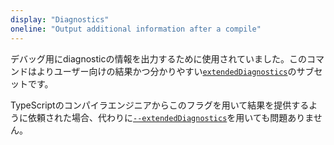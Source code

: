 ```yaml
---
display: "Diagnostics"
oneline: "Output additional information after a compile"
---
```


デバッグ用にdiagnosticの情報を出力するために使用されていました。このコマンドはよりユーザー向けの結果かつ分かりやすい[`extendedDiagnostics`](#extendedDiagnostics)のサブセットです。

TypeScriptのコンパイラエンジニアからこのフラグを用いて結果を提供するように依頼された場合、代わりに[`--extendedDiagnostics`](#extendedDiagnostics)を用いても問題ありません。
